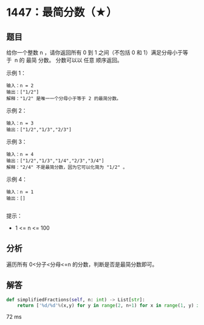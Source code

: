 # 1447：最简分数（★）




## 题目

给你一个整数 n ，请你返回所有 0 到 1 之间（不包括 0 和 1）满足分母小于等于  n 的 最简 分数。
分数可以以 任意 顺序返回。


示例 1：

    输入：n = 2
    输出：["1/2"]
    解释："1/2" 是唯一一个分母小于等于 2 的最简分数。
示例 2：

    输入：n = 3
    输出：["1/2","1/3","2/3"]
示例 3：

    输入：n = 4
    输出：["1/2","1/3","1/4","2/3","3/4"]
    解释："2/4" 不是最简分数，因为它可以化简为 "1/2" 。
示例 4：

    输入：n = 1
    输出：[]
     
提示：
- 1 <= n <= 100


## 分析

遍历所有 0<分子<分母<=n 的分数，判断是否是最简分数即可。


## 解答

```python
def simplifiedFractions(self, n: int) -> List[str]:
    return ['%d/%d'%(x,y) for y in range(2, n+1) for x in range(1, y) if gcd(x, y)==1]
```
72 ms



